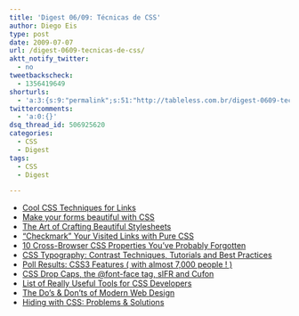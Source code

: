 ```yaml
---
title: 'Digest 06/09: Técnicas de CSS'
author: Diego Eis
type: post
date: 2009-07-07
url: /digest-0609-tecnicas-de-css/
aktt_notify_twitter:
  - no
tweetbackscheck:
  - 1356419649
shorturls:
  - 'a:3:{s:9:"permalink";s:51:"http://tableless.com.br/digest-0609-tecnicas-de-css";s:7:"tinyurl";s:26:"http://tinyurl.com/3q6owuk";s:4:"isgd";s:19:"http://is.gd/AMnXb0";}'
twittercomments:
  - 'a:0:{}'
dsq_thread_id: 506925620
categories:
  - CSS
  - Digest
tags:
  - CSS
  - Digest

---
```

  * [Cool CSS Techniques for Links][1]
  * [Make your forms beautiful with CSS][2]
  * [The Art of Crafting Beautiful Stylesheets][3]
  * [&#8220;Checkmark&#8221; Your Visited Links with Pure CSS][4]
  * [10 Cross-Browser CSS Properties You&#8217;ve Probably Forgotten][5]
  * [CSS Typography: Contrast Techniques, Tutorials and Best Practices][6]
  * [Poll Results: CSS3 Features ( with almost 7,000 people ! )][7]
  * [CSS Drop Caps, the @font-face tag, sIFR and Cufon][8]
  * [List of Really Useful Tools for CSS Developers][9]
  * [The Do&#8217;s & Don&#8217;ts of Modern Web Design][10]
  * [Hiding with CSS: Problems & Solutions][11]

 [1]: http://cssglobe.com/post/1614/4-uber-cool-css-techniques-for-links
 [2]: http://www.webdesignermag.co.uk/tutorials/make-your-forms-beautiful-with-css
 [3]: http://azadcreative.com/2009/04/the-art-of-crafting-beautiful-stylesheets
 [4]: http://css-tricks.com/put-checkmarks-next-to-visted-links-with-pure-css
 [5]: http://www.impressivewebs.com/10-cross-browser-css-properties-youve-probably-forgotten
 [6]: http://www.noupe.com/css/css-typography-contrast-techniques-tutorials-and-best-practices.html
 [7]: http://css-tricks.com/poll-results-css3-features
 [8]: http://www.texaswebdevelopers.com/blog/template_permalink.asp?id=111
 [9]: http://www.w3avenue.com/2009/05/04/list-of-really-useful-tools-for-css-developers
 [10]: http://webdosanddonts.com
 [11]: http://www.456bereastreet.com/archive/200905/hiding_with_css_problems_and_solutions